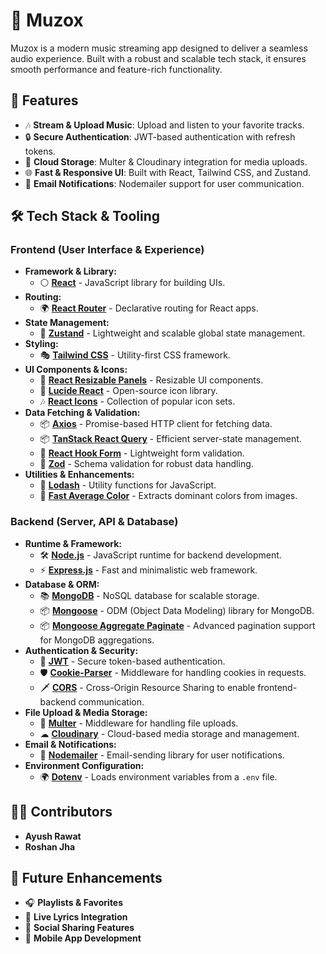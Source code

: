 # 🎵 Muzox

Muzox is a modern music streaming app designed to deliver a seamless audio experience. Built with a robust and scalable tech stack, it ensures smooth performance and feature-rich functionality.

## 🚀 Features

- 🎶 **Stream & Upload Music**: Upload and listen to your favorite tracks.
- 🔒 **Secure Authentication**: JWT-based authentication with refresh tokens.
- 📂 **Cloud Storage**: Multer & Cloudinary integration for media uploads.
- 🌐 **Fast & Responsive UI**: Built with React, Tailwind CSS, and Zustand.
- 📩 **Email Notifications**: Nodemailer support for user communication.

## 🛠 Tech Stack & Tooling

### **Frontend** (User Interface & Experience)

- **Framework & Library:**
  - ⚪ **[React](https://react.dev/)** - JavaScript library for building UIs.
- **Routing:**
  - 🌍 **[React Router](https://reactrouter.com/)** - Declarative routing for React apps.
- **State Management:**
  - 🏢 **[Zustand](https://docs.pmnd.rs/zustand/getting-started/introduction)** - Lightweight and scalable global state management.
- **Styling:**
  - 🎭 **[Tailwind CSS](https://tailwindcss.com/docs/installation)** - Utility-first CSS framework.
- **UI Components & Icons:**
  - 📏 **[React Resizable Panels](https://github.com/bvaughn/react-resizable-panels)** - Resizable UI components.
  - 🎨 **[Lucide React](https://lucide.dev/)** - Open-source icon library.
  - 🎶 **[React Icons](https://react-icons.github.io/react-icons/)** - Collection of popular icon sets.
- **Data Fetching & Validation:**
  - 📦 **[Axios](https://axios-http.com/docs/intro)** - Promise-based HTTP client for fetching data.
  - 📦 **[TanStack React Query](https://tanstack.com/query/latest/docs/react/overview)** - Efficient server-state management.
  - 📝 **[React Hook Form](https://react-hook-form.com/)** - Lightweight form validation.
  - 📝 **[Zod](https://zod.dev/)** - Schema validation for robust data handling.
- **Utilities & Enhancements:**
  - 🎨 **[Lodash](https://lodash.com/docs/)** - Utility functions for JavaScript.
  - 🎨 **[Fast Average Color](https://github.com/fast-average-color/fast-average-color)** - Extracts dominant colors from images.

### **Backend** (Server, API & Database)

- **Runtime & Framework:**
  - 🛠 **[Node.js](https://nodejs.org/en/docs/)** - JavaScript runtime for backend development.
  - ⚡ **[Express.js](https://expressjs.com/)** - Fast and minimalistic web framework.
- **Database & ORM:**
  - 📚 **[MongoDB](https://www.mongodb.com/docs/)** - NoSQL database for scalable storage.
  - 📦 **[Mongoose](https://mongoosejs.com/)** - ODM (Object Data Modeling) library for MongoDB.
  - 📦 **[Mongoose Aggregate Paginate](https://www.npmjs.com/package/mongoose-aggregate-paginate-v2)** - Advanced pagination support for MongoDB aggregations.
- **Authentication & Security:**
  - 🔐 **[JWT](https://github.com/auth0/node-jsonwebtoken)** - Secure token-based authentication.
  - 🛡 **[Cookie-Parser](https://www.npmjs.com/package/cookie-parser)** - Middleware for handling cookies in requests.
  - 🗡 **[CORS](https://expressjs.com/en/resources/middleware/cors.html)** - Cross-Origin Resource Sharing to enable frontend-backend communication.
- **File Upload & Media Storage:**
  - 💾 **[Multer](https://github.com/expressjs/multer)** - Middleware for handling file uploads.
  - ☁ **[Cloudinary](https://cloudinary.com/documentation)** - Cloud-based media storage and management.
- **Email & Notifications:**
  - 📩 **[Nodemailer](https://nodemailer.com/about/)** - Email-sending library for user notifications.
- **Environment Configuration:**
  - 🌍 **[Dotenv](https://github.com/motdotla/dotenv)** - Loads environment variables from a `.env` file.

## 👨‍💻 Contributors

- **Ayush Rawat**
- **Roshan Jha**

## 🎯 Future Enhancements

- 🎧 **Playlists & Favorites**
- 💬 **Live Lyrics Integration**
- 📮 **Social Sharing Features**
- 📱 **Mobile App Development**
